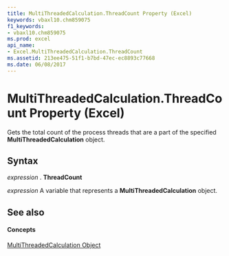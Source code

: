 ```yaml
---
title: MultiThreadedCalculation.ThreadCount Property (Excel)
keywords: vbaxl10.chm859075
f1_keywords:
- vbaxl10.chm859075
ms.prod: excel
api_name:
- Excel.MultiThreadedCalculation.ThreadCount
ms.assetid: 213ee475-51f1-b7bd-47ec-ec8893c77668
ms.date: 06/08/2017
---
```



# MultiThreadedCalculation.ThreadCount Property (Excel)

Gets the total count of the process threads that are a part of the specified  **MultiThreadedCalculation** object.


## Syntax

 _expression_ . **ThreadCount**

 _expression_ A variable that represents a **MultiThreadedCalculation** object.


## See also


#### Concepts


[MultiThreadedCalculation Object](Excel.MultiThreadedCalculation.md)

